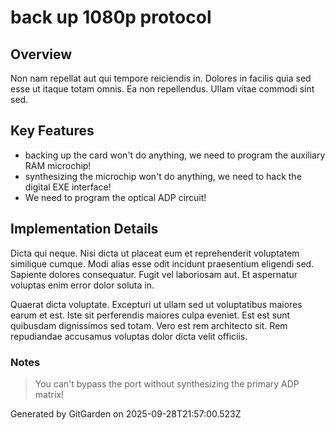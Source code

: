 # back up 1080p protocol

## Overview
Non nam repellat aut qui tempore reiciendis in. Dolores in facilis quia sed esse ut itaque totam omnis. Ea non repellendus. Ullam vitae commodi sint sed.

## Key Features
- backing up the card won't do anything, we need to program the auxiliary RAM microchip!
- synthesizing the microchip won't do anything, we need to hack the digital EXE interface!
- We need to program the optical ADP circuit!

## Implementation Details
Dicta qui neque. Nisi dicta ut placeat eum et reprehenderit voluptatem similique cumque. Modi alias esse odit incidunt praesentium eligendi sed. Sapiente dolores consequatur. Fugit vel laboriosam aut. Et aspernatur voluptas enim error dolor soluta in.
 Quaerat dicta voluptate. Excepturi ut ullam sed ut voluptatibus maiores earum et est. Iste sit perferendis maiores culpa eveniet. Est est sunt quibusdam dignissimos sed totam. Vero est rem architecto sit. Rem repudiandae accusamus voluptas dolor dicta velit officiis.

### Notes
> You can't bypass the port without synthesizing the primary ADP matrix!

Generated by GitGarden on 2025-09-28T21:57:00.523Z